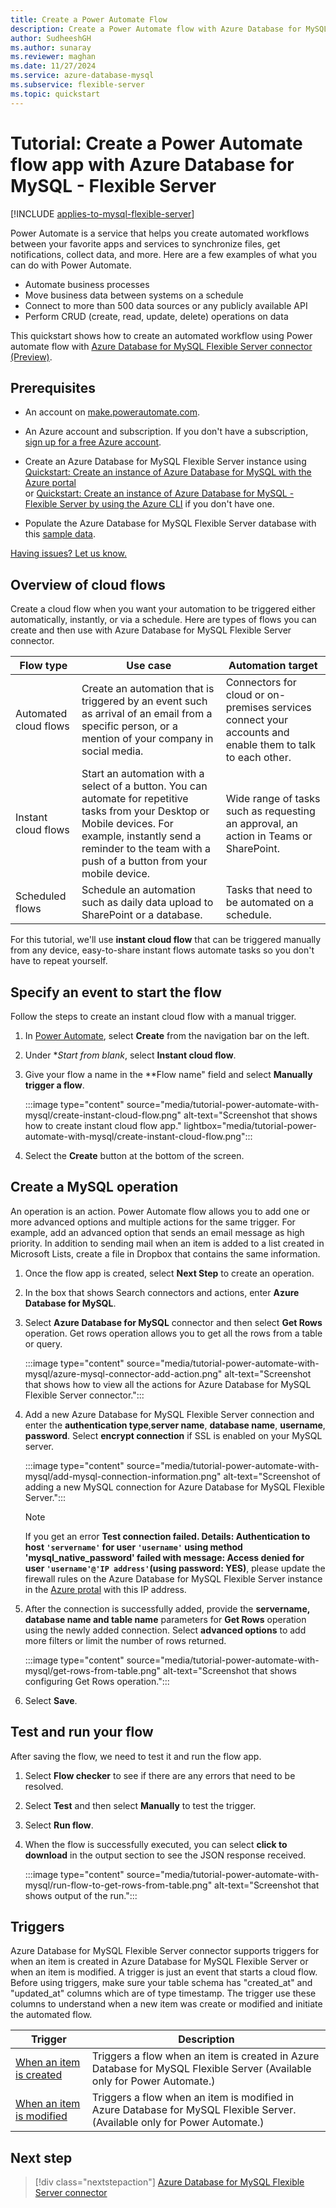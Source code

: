 ```yaml
---
title: Create a Power Automate Flow
description: Create a Power Automate flow with Azure Database for MySQL - Flexible Server.
author: SudheeshGH
ms.author: sunaray
ms.reviewer: maghan
ms.date: 11/27/2024
ms.service: azure-database-mysql
ms.subservice: flexible-server
ms.topic: quickstart
---
```


# Tutorial: Create a Power Automate flow app with Azure Database for MySQL - Flexible Server

[!INCLUDE [applies-to-mysql-flexible-server](../includes/applies-to-mysql-flexible-server.md)]

Power Automate is a service that helps you create automated workflows between your favorite apps and services to synchronize files, get notifications, collect data, and more. Here are a few examples of what you can do with Power Automate.

- Automate business processes
- Move business data between systems on a schedule
- Connect to more than 500 data sources or any publicly available API
- Perform CRUD (create, read, update, delete) operations on data

This quickstart shows how to create an automated workflow using Power automate flow with [Azure Database for MySQL Flexible Server connector (Preview)](/connectors/azuremysql/).

## Prerequisites

- An account on [make.powerautomate.com](https://make.powerautomate.com).

- An Azure account and subscription. If you don't have a subscription, [sign up for a free Azure account](https://azure.microsoft.com/free).

- Create an Azure Database for MySQL Flexible Server instance using [Quickstart: Create an instance of Azure Database for MySQL with the Azure portal](quickstart-create-server-portal.md) <br/> or [Quickstart: Create an instance of Azure Database for MySQL - Flexible Server by using the Azure CLI](quickstart-create-server-cli.md) if you don't have one.
- Populate the Azure Database for MySQL Flexible Server database with this [sample data](https://raw.githubusercontent.com/Azure-Samples/mysql-database-samples/main/mysqltutorial.org/mysql-classicmodesl.sql).

[Having issues? Let us know.](https://github.com/MicrosoftDocs/azure-docs/issues)

## Overview of cloud flows

Create a cloud flow when you want your automation to be triggered either automatically, instantly, or via a schedule. Here are types of flows you can create and then use with Azure Database for MySQL Flexible Server connector.

| **Flow type** | **Use case** | **Automation target** |
| --- | --- | --- |
| Automated cloud flows | Create an automation that is triggered by an event such as arrival of an email from a specific person, or a mention of your company in social media. | Connectors for cloud or on-premises services connect your accounts and enable them to talk to each other. |
| Instant cloud flows | Start an automation with a select of a button. You can automate for repetitive tasks from your Desktop or Mobile devices. For example, instantly send a reminder to the team with a push of a button from your mobile device. | Wide range of tasks such as requesting an approval, an action in Teams or SharePoint. |
| Scheduled flows | Schedule an automation such as daily data upload to SharePoint or a database. | Tasks that need to be automated on a schedule. |

For this tutorial, we'll use **instant cloud flow** that can be triggered manually from any device, easy-to-share instant flows automate tasks so you don't have to repeat yourself.

## Specify an event to start the flow

Follow the steps to create an instant cloud flow with a manual trigger.

1. In [Power Automate](https://make.powerautomate.com), select **Create** from the navigation bar on the left.
1. Under **Start from blank*, select **Instant cloud flow**.
1. Give your flow a name in the **Flow name" field and select **Manually trigger a flow**.

   :::image type="content" source="media/tutorial-power-automate-with-mysql/create-instant-cloud-flow.png" alt-text="Screenshot that shows how to create instant cloud flow app." lightbox="media/tutorial-power-automate-with-mysql/create-instant-cloud-flow.png":::

1. Select the **Create** button at the bottom of the screen.

## Create a MySQL operation

An operation is an action. Power Automate flow allows you to add one or more advanced options and multiple actions for the same trigger. For example, add an advanced option that sends an email message as high priority. In addition to sending mail when an item is added to a list created in Microsoft Lists, create a file in Dropbox that contains the same information.

1. Once the flow app is created, select **Next Step** to create an operation.
1. In the box that shows Search connectors and actions, enter **Azure Database for MySQL**.
1. Select **Azure Database for MySQL** connector and then select **Get Rows** operation. Get rows operation allows you to get all the rows from a table or query.

   :::image type="content" source="media/tutorial-power-automate-with-mysql/azure-mysql-connector-add-action.png" alt-text="Screenshot that shows how to view all the actions for Azure Database for MySQL Flexible Server connector.":::

1. Add a new Azure Database for MySQL Flexible Server connection and enter the **authentication type**,**server name**, **database name**, **username**, **password**. Select **encrypt connection** if SSL is enabled on your MySQL server.

   :::image type="content" source="media/tutorial-power-automate-with-mysql/add-mysql-connection-information.png" alt-text="Screenshot of adding a new MySQL connection for Azure Database for MySQL Flexible Server.":::

   > [!NOTE]  
   > If you get an error **Test connection failed. Details: Authentication to host `'servername'` for user `'username'` using method 'mysql_native_password' failed with message: Access denied for user `'username'@'IP address'`(using password: YES)**, please update the firewall rules on the Azure Database for MySQL Flexible Server instance in the [Azure protal](https://portal.azure.com) with this IP address.

1. After the connection is successfully added, provide the **servername, database name and table name** parameters for **Get Rows** operation using the newly added connection. Select **advanced options** to add more filters or limit the number of rows returned.

   :::image type="content" source="media/tutorial-power-automate-with-mysql/get-rows-from-table.png" alt-text="Screenshot that shows configuring Get Rows operation.":::

1. Select **Save**.

## Test and run your flow

After saving the flow, we need to test it and run the flow app.

1. Select **Flow checker** to see if there are any errors that need to be resolved.
1. Select **Test** and then select **Manually** to test the trigger.
1. Select **Run flow**.
1. When the flow is successfully executed, you can select **click to download** in the output section to see the JSON response received.

   :::image type="content" source="media/tutorial-power-automate-with-mysql/run-flow-to-get-rows-from-table.png" alt-text="Screenshot that shows output of the run.":::

## Triggers

Azure Database for MySQL Flexible Server connector supports triggers for when an item is created in Azure Database for MySQL Flexible Server or when an item is modified. A trigger is just an event that starts a cloud flow. Before using triggers, make sure your table schema has "created_at" and "updated_at" columns which are of type timestamp. The trigger use these columns to understand when a new item was create or modified and initiate the automated flow.

| Trigger | Description |
| --- | --- |
| [When an item is created](/connectors/azuremysql/#when-an-item-is-created) | Triggers a flow when an item is created in Azure Database for MySQL Flexible Server (Available only for Power Automate.) |
| [When an item is modified](/connectors/azuremysql/#when-an-item-is-modified) | Triggers a flow when an item is modified in Azure Database for MySQL Flexible Server. (Available only for Power Automate.) |

## Next step

> [!div class="nextstepaction"]
> [Azure Database for MySQL Flexible Server connector](/connectors/azuremysql/)

